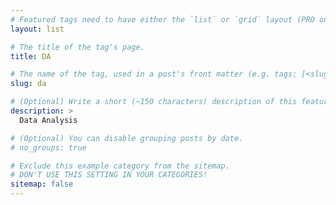```yaml
---
# Featured tags need to have either the `list` or `grid` layout (PRO only).
layout: list

# The title of the tag's page.
title: DA

# The name of the tag, used in a post's front matter (e.g. tags: [<slug>]).
slug: da

# (Optional) Write a short (~150 characters) description of this featured tag.
description: >
  Data Analysis

# (Optional) You can disable grouping posts by date.
# no_groups: true

# Exclude this example category from the sitemap.
# DON'T USE THIS SETTING IN YOUR CATEGORIES!
sitemap: false
---
```

